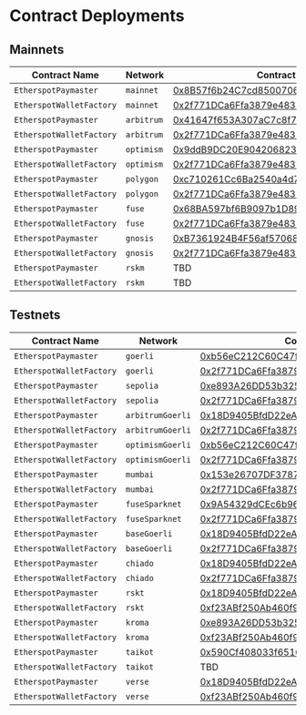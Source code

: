 # Contract Deployments

## Mainnets

| Contract Name | Network | Contract Address | Transaction Hash |  
| --- | --- | --- |  --- |
| `EtherspotPaymaster` | `mainnet` | [0x8B57f6b24C7cd85007068Bf0587382804B225DB6](https://etherscan.io/address/0x8B57f6b24C7cd85007068Bf0587382804B225DB6) | [0xf0db5539a64765ea2a1a7a2405b04d7e5c09570416e065cce22a113522516cfd](https://etherscan.io/tx/0xf0db5539a64765ea2a1a7a2405b04d7e5c09570416e065cce22a113522516cfd) |
| `EtherspotWalletFactory` | `mainnet` | [0x2f771DCa6Ffa3879e48355E8A4aF5b81d82A6164](https://etherscan.io/address/0x2f771DCa6Ffa3879e48355E8A4aF5b81d82A6164) | [0x3ca459c129ed9a744a5e5878043d521d7b476211ea6f28dcc9b21ac24ed92aa5](https://etherscan.io/tx/0x3ca459c129ed9a744a5e5878043d521d7b476211ea6f28dcc9b21ac24ed92aa5) |
| `EtherspotPaymaster` | `arbitrum` | [0x41647f653A307aC7c8f75A499B018EaC9e1401E3](https://arbiscan.io/address/0x41647f653A307aC7c8f75A499B018EaC9e1401E3) | [0xe5daf02108c79c75685acc6ee9aa8557a4ab830f484e999db086830de32c115a](https://arbiscan.io/tx/0xe5daf02108c79c75685acc6ee9aa8557a4ab830f484e999db086830de32c115a) |
| `EtherspotWalletFactory` | `arbitrum` | [0x2f771DCa6Ffa3879e48355E8A4aF5b81d82A6164](https://arbiscan.io/address/0x2f771DCa6Ffa3879e48355E8A4aF5b81d82A6164) | [0x58fc350839e9cbab912cdef0a6df31200f3ad515fbd5a77586adcb9e77a06fa8](https://arbiscan.io/tx/0x58fc350839e9cbab912cdef0a6df31200f3ad515fbd5a77586adcb9e77a06fa8) |
| `EtherspotPaymaster` | `optimism` | [0x9ddB9DC20E904206823184577e9C571c713d2c57](https://optimistic.etherscan.io/address/0x9ddB9DC20E904206823184577e9C571c713d2c57) | [0xdbe745e6e7952e9cc21a199b3dced9c5b0859b79631f71122171b2ae3d6bbe4e](https://optimistic.etherscan.io/tx/0xdbe745e6e7952e9cc21a199b3dced9c5b0859b79631f71122171b2ae3d6bbe4e) |
| `EtherspotWalletFactory` | `optimism` | [0x2f771DCa6Ffa3879e48355E8A4aF5b81d82A6164](https://optimistic.etherscan.io/address/0x2f771DCa6Ffa3879e48355E8A4aF5b81d82A6164) | [0x2d8826784c9c77ff485336a6af122ef6194946599132ab1e095c38b79aec5cea](https://optimistic.etherscan.io/tx/0x2d8826784c9c77ff485336a6af122ef6194946599132ab1e095c38b79aec5cea) |
| `EtherspotPaymaster` | `polygon` | [0xc710261Cc6Ba2540a4d728dd03700cA92c3eC9fA](https://polygonscan.com/address/0xc710261Cc6Ba2540a4d728dd03700cA92c3eC9fA) | [0xe5aa0c04c0084075dd796bcf1a81dfb8f4e359fe11c373e85dcae66585fc0ab3](https://polygonscan.com/tx/0xe5aa0c04c0084075dd796bcf1a81dfb8f4e359fe11c373e85dcae66585fc0ab3) |
| `EtherspotWalletFactory` | `polygon` | [0x2f771DCa6Ffa3879e48355E8A4aF5b81d82A6164](https://polygonscan.com/address/0x2f771DCa6Ffa3879e48355E8A4aF5b81d82A6164) | [0x3d16ac300ffbbb28c9c7cd63a6bfd8763eb6f6aad7d6797b073cd5048a4c3a19](https://polygonscan.com/tx/0x3d16ac300ffbbb28c9c7cd63a6bfd8763eb6f6aad7d6797b073cd5048a4c3a19) |
| `EtherspotPaymaster` | `fuse` | [0x68BA597bf6B9097b1D89b8E0D34646D30997f773](https://explorer.fuse.io/address/0x68BA597bf6B9097b1D89b8E0D34646D30997f773) | [0x7ad4605d2a55067e277840b3d94e05ca98a5d0e9b3d8f20d619c9ab766442864](https://explorer.fuse.io/tx/0x7ad4605d2a55067e277840b3d94e05ca98a5d0e9b3d8f20d619c9ab766442864) |
| `EtherspotWalletFactory` | `fuse` | [0x2f771DCa6Ffa3879e48355E8A4aF5b81d82A6164](https://explorer.fuse.io/address/0x2f771DCa6Ffa3879e48355E8A4aF5b81d82A6164) | [0x5292363d570d6a3c301391de82ee343f17170a9f83fd707742923d266b16e969](https://explorer.fuse.io/tx/0x5292363d570d6a3c301391de82ee343f17170a9f83fd707742923d266b16e969) |
| `EtherspotPaymaster` | `gnosis` | [0xB7361924B4F56af570680d56A03895A16bC54Be0](https://gnosisscan.io/address/0xB7361924B4F56af570680d56A03895A16bC54Be0) | [0x282ca4fbe66aa926d0a0669aba90dc7d6b9d9d31ff5fbf4d1e09c9e40b30694e](https://gnosisscan.io/tx/0x282ca4fbe66aa926d0a0669aba90dc7d6b9d9d31ff5fbf4d1e09c9e40b30694e) |
| `EtherspotWalletFactory` | `gnosis` | [0x2f771DCa6Ffa3879e48355E8A4aF5b81d82A6164](https://gnosisscan.io/address/0x2f771DCa6Ffa3879e48355E8A4aF5b81d82A6164) | [0x59f5324630f49bd7e3a4a824ec5d4c9c648be45cd612871ab690dfb1db79f795](https://gnosisscan.io/tx/0x59f5324630f49bd7e3a4a824ec5d4c9c648be45cd612871ab690dfb1db79f795) |
| `EtherspotPaymaster` | `rskm` | TBD | TBD |
| `EtherspotWalletFactory` | `rskm` | TBD | TBD |

## Testnets

| Contract Name | Network | Contract Address | Transaction Hash |
| --- | --- | --- |  --- |
| `EtherspotPaymaster` | `goerli` | [0xb56eC212C60C47fb7385f13b7247886FFa5E9D5C](https://goerli.etherscan.io/address/0xb56eC212C60C47fb7385f13b7247886FFa5E9D5C) | [0x5a26ba253903485640df885db259b62d4a3dc38b4c1d6c946afea9fb65ef54a4](https://goerli.etherscan.io/tx/0x5a26ba253903485640df885db259b62d4a3dc38b4c1d6c946afea9fb65ef54a4) |
| `EtherspotWalletFactory` | `goerli` | [0x2f771DCa6Ffa3879e48355E8A4aF5b81d82A6164](https://goerli.etherscan.io/address/0x2f771DCa6Ffa3879e48355E8A4aF5b81d82A6164) | [0x117f4139a577ab09d55ad2cf4312547bc4d1736f808680993829b2c236052e33](https://goerli.etherscan.io/tx/0x117f4139a577ab09d55ad2cf4312547bc4d1736f808680993829b2c236052e33) |
| `EtherspotPaymaster` | `sepolia` | [0xe893A26DD53b325BffAacDfA224692EfF4C448c4](https://sepolia.etherscan.io/address/0xe893A26DD53b325BffAacDfA224692EfF4C448c4) | [0x6e2228ceaa85eea2864c599b64701952c274fc5acae71996061c859e080a4d22](https://sepolia.etherscan.io/tx/0x6e2228ceaa85eea2864c599b64701952c274fc5acae71996061c859e080a4d22) |
| `EtherspotWalletFactory` | `sepolia` | [0x2f771DCa6Ffa3879e48355E8A4aF5b81d82A6164](https://sepolia.etherscan.io/address/0x2f771DCa6Ffa3879e48355E8A4aF5b81d82A6164) | [0x690e9e22d9c6815aefcea98d2262e9bec54c1de8e7b8d9b1eeda907a400d7e48](https://sepolia.etherscan.io/tx/0x690e9e22d9c6815aefcea98d2262e9bec54c1de8e7b8d9b1eeda907a400d7e48) |
| `EtherspotPaymaster` | `arbitrumGoerli` | [0x18D9405BfdD22eA84C0B481e0AAA4638e4F71Af4](https://goerli.arbiscan.io/address/0x18D9405BfdD22eA84C0B481e0AAA4638e4F71Af4) | [0x4db21e99b832b8649d4f4bff7a4d6e1e2022787e66e22461806004af3ebf6905](https://goerli.arbiscan.io/tx/0x4db21e99b832b8649d4f4bff7a4d6e1e2022787e66e22461806004af3ebf6905) |
| `EtherspotWalletFactory` | `arbitrumGoerli` | [0x2f771DCa6Ffa3879e48355E8A4aF5b81d82A6164](https://goerli.arbiscan.io/address/0x2f771DCa6Ffa3879e48355E8A4aF5b81d82A6164) | [0x92bee02f11b3768d90a374f91e0d573cceb870cce92064c2e196014f2d18dde8](https://goerli.arbiscan.io/tx/0x92bee02f11b3768d90a374f91e0d573cceb870cce92064c2e196014f2d18dde8) |
| `EtherspotPaymaster` | `optimismGoerli` | [0xb56eC212C60C47fb7385f13b7247886FFa5E9D5C](https://goerli-optimism.etherscan.io/address/0xb56eC212C60C47fb7385f13b7247886FFa5E9D5C) | [0x918ee9a2e9ed213bbbef3095b99aedd634aabd9bab60d18b246bd5e934dae748](https://goerli-optimism.etherscan.io/tx/0x918ee9a2e9ed213bbbef3095b99aedd634aabd9bab60d18b246bd5e934dae748) |
| `EtherspotWalletFactory` | `optimismGoerli` | [0x2f771DCa6Ffa3879e48355E8A4aF5b81d82A6164](https://goerli-optimism.etherscan.io/address/0x2f771dca6ffa3879e48355e8a4af5b81d82a6164) | [0xd5fcf21c67ccaee27f4c98758071f1159df98aee8d64ba84edd58735f3ee6812](https://goerli-optimism.etherscan.io/tx/0xd5fcf21c67ccaee27f4c98758071f1159df98aee8d64ba84edd58735f3ee6812) |
| `EtherspotPaymaster` | `mumbai` | [0x153e26707DF3787183945B88121E4Eb188FDCAAA](https://mumbai.polygonscan.com/address/0x153e26707DF3787183945B88121E4Eb188FDCAAA) | [0x0a4b023fb0b0287e5bc1636401f74092ace784831eb6eb3add8475d7bc0355c3](https://mumbai.polygonscan.com/tx/0x0a4b023fb0b0287e5bc1636401f74092ace784831eb6eb3add8475d7bc0355c3) |
| `EtherspotWalletFactory` | `mumbai` | [0x2f771DCa6Ffa3879e48355E8A4aF5b81d82A6164](https://mumbai.polygonscan.com/address/0x2f771DCa6Ffa3879e48355E8A4aF5b81d82A6164) | [0x7c70865396f5f5397e3edc8c6d777172827d81599cf206108781065df863cfb9](https://mumbai.polygonscan.com/tx/0x7c70865396f5f5397e3edc8c6d777172827d81599cf206108781065df863cfb9) |
| `EtherspotPaymaster` | `fuseSparknet` | [0x9A54329dCEc6b961F788bE5017110ac30c76b107](https://explorer.fusespark.io/address/0x9A54329dCEc6b961F788bE5017110ac30c76b107) | [0x5ec72937cc32302d4a6050ffc0f89f7bbc24053487192961319a4b7338b1c1f6](https://explorer.fusespark.io/tx/0x5ec72937cc32302d4a6050ffc0f89f7bbc24053487192961319a4b7338b1c1f6) |
| `EtherspotWalletFactory` | `fuseSparknet` | [0x2f771DCa6Ffa3879e48355E8A4aF5b81d82A6164](https://explorer.fusespark.io/address/0x2f771DCa6Ffa3879e48355E8A4aF5b81d82A6164) | [0xa5608a33d27162aec4ef03fc0883f92385ebf65c68c47c9828d5a8d8022c7ba4](https://explorer.fusespark.io/tx/0xa5608a33d27162aec4ef03fc0883f92385ebf65c68c47c9828d5a8d8022c7ba4) |
| `EtherspotPaymaster` | `baseGoerli` | [0x18D9405BfdD22eA84C0B481e0AAA4638e4F71Af4](https://base-goerli.blockscout.com/address/0x18D9405BfdD22eA84C0B481e0AAA4638e4F71Af4) | [0xf180ac811c354253ee826052c44e71236301dc4956d82f7e4410df15d1c49125](https://base-goerli.blockscout.com/tx/0xf180ac811c354253ee826052c44e71236301dc4956d82f7e4410df15d1c49125) |
| `EtherspotWalletFactory` | `baseGoerli` | [0x2f771DCa6Ffa3879e48355E8A4aF5b81d82A6164](https://base-goerli.blockscout.com/address/0x2f771DCa6Ffa3879e48355E8A4aF5b81d82A6164) | [0x9412af5ce43334573616383fe735be2c7245029cf90170bf91dffd705ddfb2d0](https://base-goerli.blockscout.com/tx/0x9412af5ce43334573616383fe735be2c7245029cf90170bf91dffd705ddfb2d0) |
| `EtherspotPaymaster` | `chiado` | [0x18D9405BfdD22eA84C0B481e0AAA4638e4F71Af4](https://blockscout.chiadochain.net/address/0x18D9405BfdD22eA84C0B481e0AAA4638e4F71Af4) | [0x66549bda7fb1543092239fcf0768d29baef3d148279ff1ad88ef91580013bdb6](https://blockscout.chiadochain.net/tx/0x66549bda7fb1543092239fcf0768d29baef3d148279ff1ad88ef91580013bdb6) |
| `EtherspotWalletFactory` | `chiado` | [0x2f771DCa6Ffa3879e48355E8A4aF5b81d82A6164](https://blockscout.chiadochain.net/address/0x2f771DCa6Ffa3879e48355E8A4aF5b81d82A6164) | [0x857664729b8f09c2b48f99582184388ac35240073ede6919c889422b84b8e461](https://blockscout.chiadochain.net/tx/0x857664729b8f09c2b48f99582184388ac35240073ede6919c889422b84b8e461) |
| `EtherspotPaymaster` | `rskt` | [0x18D9405BfdD22eA84C0B481e0AAA4638e4F71Af4](https://explorer.testnet.rsk.co/address/0x18d9405bfdd22ea84c0b481e0aaa4638e4f71af4) | [0x02d6cc05786e559a5a073749567e2f5c6cf5c2afb6fdcf2c60711de4c9957e38](https://explorer.testnet.rsk.co/tx/0x02d6cc05786e559a5a073749567e2f5c6cf5c2afb6fdcf2c60711de4c9957e38) |
| `EtherspotWalletFactory` | `rskt` | [0xf23ABf250Ab460f99C906c9fcdf39f2EA0Ba9a4A](https://explorer.testnet.rsk.co/address/0xf23abf250ab460f99c906c9fcdf39f2ea0ba9a4a) | [0x8363e9b5ec9dd0bbc8f94fb00349ab1f836423f98910141c94a57b063731e178](https://explorer.testnet.rsk.co/tx/0x8363e9b5ec9dd0bbc8f94fb00349ab1f836423f98910141c94a57b063731e178) |
| `EtherspotPaymaster` | `kroma` | [0xe893A26DD53b325BffAacDfA224692EfF4C448c4](https://blockscout.sepolia.kroma.network/address/0xe893A26DD53b325BffAacDfA224692EfF4C448c4) | [0x8919c124d20824f2e86571b93c306dc8d96e17a8e3022dad202679f4243a27c5](https://blockscout.sepolia.kroma.network/tx/0x8919c124d20824f2e86571b93c306dc8d96e17a8e3022dad202679f4243a27c5) |
| `EtherspotWalletFactory` | `kroma` | [0xf23ABf250Ab460f99C906c9fcdf39f2EA0Ba9a4A](https://blockscout.sepolia.kroma.network/address/0xf23ABf250Ab460f99C906c9fcdf39f2EA0Ba9a4A) | [0x9252b557e502e9f7d2495a3f412419539980d3c34b956d7b031e2966558c1892](https://blockscout.sepolia.kroma.network/tx/0x9252b557e502e9f7d2495a3f412419539980d3c34b956d7b031e2966558c1892) |
| `EtherspotPaymaster` | `taikot` | [0x590Cf408033f6516F5CBA15189033bF7452fDa0c](https://explorer.test.taiko.xyz/address/0x590Cf408033f6516F5CBA15189033bF7452fDa0c) | [0x2492010d50e429b34d19f554d4c5c6cf26f6ffc7faea2ddccc3bcd0ffb4c20e8](https://explorer.test.taiko.xyz/tx/0x2492010d50e429b34d19f554d4c5c6cf26f6ffc7faea2ddccc3bcd0ffb4c20e8) |
| `EtherspotWalletFactory` | `taikot` | TBD | TBD |
| `EtherspotPaymaster` | `verse` | [0x18D9405BfdD22eA84C0B481e0AAA4638e4F71Af4](https://scan.sandverse.oasys.games/address/0x18D9405BfdD22eA84C0B481e0AAA4638e4F71Af4) | [0xa12fb91ebc3758a45a95ce81119c12a82283271922fa3e1e4165cede29be3c9d](https://scan.sandverse.oasys.games/tx/0xa12fb91ebc3758a45a95ce81119c12a82283271922fa3e1e4165cede29be3c9d) |
| `EtherspotWalletFactory` | `verse` | [0xf23ABf250Ab460f99C906c9fcdf39f2EA0Ba9a4A](https://scan.sandverse.oasys.games/address/0xf23ABf250Ab460f99C906c9fcdf39f2EA0Ba9a4A) | [0x26841a2d6cfb8ba29c841487ee13a3eb65d4ab5f30ab14a000d4c682b73b46bd](https://scan.sandverse.oasys.games/tx/0x26841a2d6cfb8ba29c841487ee13a3eb65d4ab5f30ab14a000d4c682b73b46bd) |

